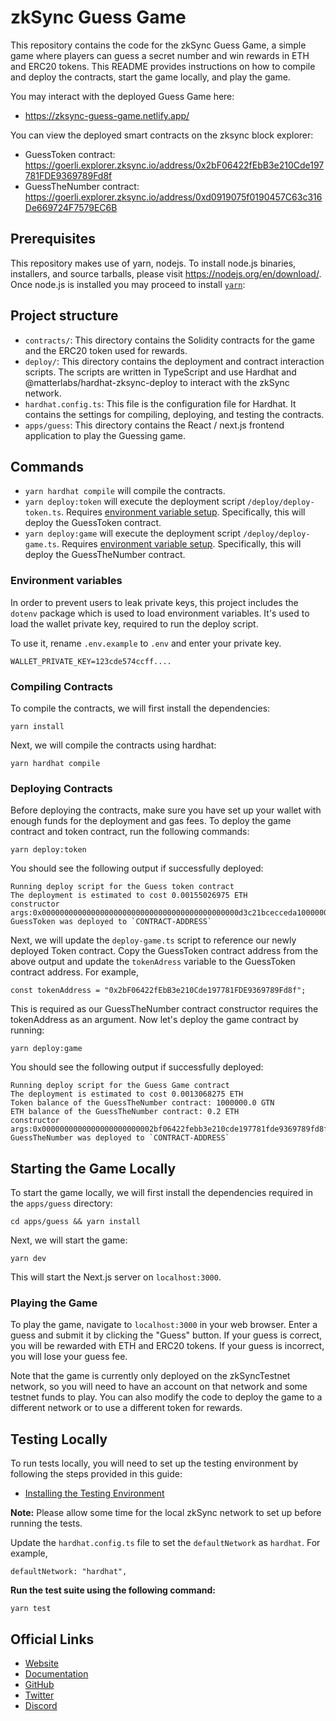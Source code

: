 # zkSync Guess Game

This repository contains the code for the zkSync Guess Game, a simple game where players can guess a secret number and win rewards in ETH and ERC20 tokens. This README provides instructions on how to compile and deploy the contracts, start the game locally, and play the game.

You may interact with the deployed Guess Game here:
- https://zksync-guess-game.netlify.app/

You can view the deployed smart contracts on the zksync block explorer:
- GuessToken contract: https://goerli.explorer.zksync.io/address/0x2bF06422fEbB3e210Cde197781FDE9369789Fd8f
- GuessTheNumber contract: https://goerli.explorer.zksync.io/address/0xd0919075f0190457C63c316De669724F7579EC6B

## Prerequisites

This repository makes use of yarn, nodejs. To install node.js binaries, installers, and source tarballs, please visit https://nodejs.org/en/download/. Once node.js is installed you may proceed to install [`yarn`](https://classic.yarnpkg.com/en/docs/install):

## Project structure

- `contracts/`: This directory contains the Solidity contracts for the game and the ERC20 token used for rewards.
- `deploy/`: This directory contains the deployment and contract interaction scripts. The scripts are written in TypeScript and use Hardhat and @matterlabs/hardhat-zksync-deploy to interact with the zkSync network.
- `hardhat.config.ts`: This file is the configuration file for Hardhat. It contains the settings for compiling, deploying, and testing the contracts.
- `apps/guess`: This directory contains the React / next.js frontend application to play the Guessing game.

## Commands

- `yarn hardhat compile` will compile the contracts.
- `yarn deploy:token` will execute the deployment script `/deploy/deploy-token.ts`. Requires [environment variable setup](#environment-variables). Specifically, this will deploy the GuessToken contract.
- `yarn deploy:game` will execute the deployment script `/deploy/deploy-game.ts`. Requires [environment variable setup](#environment-variables). Specifically, this will deploy the GuessTheNumber contract.

### Environment variables

In order to prevent users to leak private keys, this project includes the `dotenv` package which is used to load environment variables. It's used to load the wallet private key, required to run the deploy script.

To use it, rename `.env.example` to `.env` and enter your private key.

```
WALLET_PRIVATE_KEY=123cde574ccff....
```

### Compiling Contracts

To compile the contracts, we will first install the dependencies:

```
yarn install
```

Next, we will compile the contracts using hardhat:


```
yarn hardhat compile
```

### Deploying Contracts

Before deploying the contracts, make sure you have set up your wallet with enough funds for the deployment and gas fees. To deploy the game contract and token contract, run the following commands:

```
yarn deploy:token
```

You should see the following output if successfully deployed:

```
Running deploy script for the Guess token contract
The deployment is estimated to cost 0.00155026975 ETH
constructor args:0x00000000000000000000000000000000000000000000d3c21bcecceda1000000
GuessToken was deployed to `CONTRACT-ADDRESS`
```

Next, we will update the `deploy-game.ts` script to reference our newly deployed Token contract. Copy the GuessToken contract address from the above output and 
update the `tokenAdress` variable to the GuessToken contract address. For example,

```
const tokenAddress = "0x2bF06422fEbB3e210Cde197781FDE9369789Fd8f";
```

This is required as our GuessTheNumber contract constructor requires the tokenAddress as an argument. Now let's deploy the game contract by running:

```
yarn deploy:game
```

You should see the following output if successfully deployed:

```
Running deploy script for the Guess Game contract
The deployment is estimated to cost 0.0013068275 ETH
Token balance of the GuessTheNumber contract: 1000000.0 GTN
ETH balance of the GuessTheNumber contract: 0.2 ETH
constructor args:0x0000000000000000000000002bf06422febb3e210cde197781fde9369789fd8f
GuessTheNumber was deployed to `CONTRACT-ADDRESS`
```

## Starting the Game Locally

To start the game locally, we will first install the dependencies required in the `apps/guess` directory:

```
cd apps/guess && yarn install 
```

Next, we will start the game:

```
yarn dev
```

This will start the Next.js server on `localhost:3000`.

### Playing the Game
To play the game, navigate to `localhost:3000` in your web browser. Enter a guess and submit it by clicking the "Guess" button. If your guess is correct, you will be rewarded with ETH and ERC20 tokens. If your guess is incorrect, you will lose your guess fee.

Note that the game is currently only deployed on the zkSyncTestnet network, so you will need to have an account on that network and some testnet funds to play. You can also modify the code to deploy the game to a different network or to use a different token for rewards.

## Testing Locally

To run tests locally, you will need to set up the testing environment by following the steps provided in this guide:

- [Installing the Testing Environment](https://era.zksync.io/docs/api/hardhat/testing.html#installing-the-testing-environment)
  
**Note:** Please allow some time for the local zkSync network to set up before running the tests.

Update the `hardhat.config.ts` file to set the `defaultNetwork` as `hardhat`. For example,

```
defaultNetwork: "hardhat",
```

**Run the test suite using the following command:**

```
yarn test
```

## Official Links

- [Website](https://zksync.io/)
- [Documentation](https://v2-docs.zksync.io/dev/)
- [GitHub](https://github.com/matter-labs)
- [Twitter](https://twitter.com/zksync)
- [Discord](https://discord.gg/nMaPGrDDwk)
